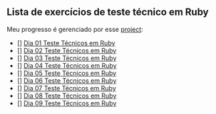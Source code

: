 ![]()
## Lista de exercícios de teste técnico em Ruby

Meu progresso é gerenciado por esse [project](https://github.com/users/OsirisMariano/projects/46):
- [] [Dia 01 Teste Técnicos em Ruby](https://github.com/OsirisMariano/tt_ruby_01/issues/1)
- [] [Dia 02 Teste Técnicos em Ruby](https://github.com/OsirisMariano/tt_ruby_01/issues/2)
- [] [Dia 03 Teste Técnicos em Ruby](https://github.com/OsirisMariano/tt_ruby_01/issues/3)
- [] [Dia 04 Teste Técnicos em Ruby](https://github.com/OsirisMariano/tt_ruby_01/issues/4)
- [] [Dia 05 Teste Técnicos em Ruby](https://github.com/OsirisMariano/tt_ruby_01/issues/5)
- [] [Dia 06 Teste Técnicos em Ruby](https://github.com/OsirisMariano/tt_ruby_01/issues/6)
- [] [Dia 07 Teste Técnicos em Ruby](https://github.com/OsirisMariano/tt_ruby_01/issues/7)
- [] [Dia 08 Teste Técnicos em Ruby](https://github.com/OsirisMariano/tt_ruby_01/issues/8)
- [] [Dia 09 Teste Técnicos em Ruby](https://github.com/OsirisMariano/tt_ruby_01/issues/9)
